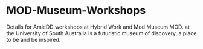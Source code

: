 # MOD-Museum-Workshops
Details for AmieDD workshops at Hybrid Work and Mod Museum MOD. at the University of South Australia is a futuristic museum of discovery, a place to be and be inspired.
